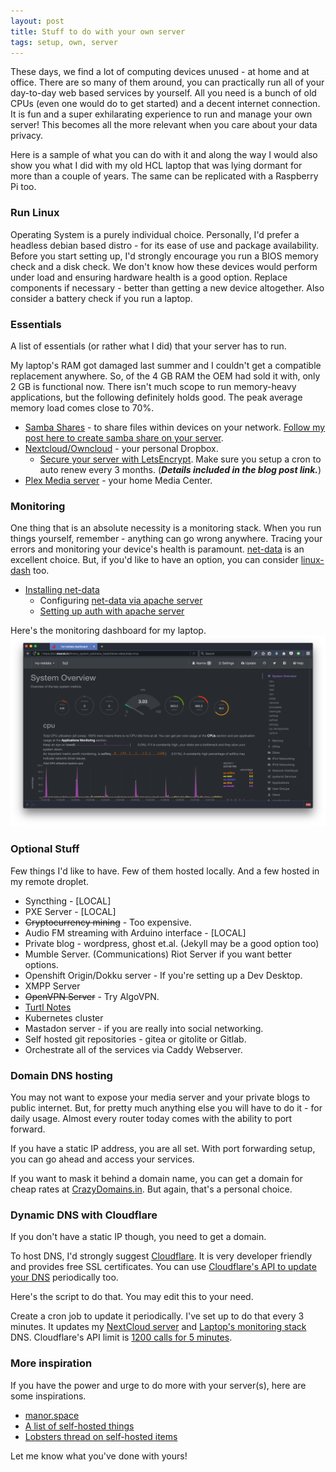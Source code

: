 ```yaml
---
layout: post
title: Stuff to do with your own server
tags: setup, own, server
---
```


These days, we find a lot of computing devices unused - at home and at office. There are so many of them around, you can practically run all of your day-to-day web based services by yourself. All you need is a bunch of old CPUs (even one would do to get started) and a decent internet connection. It is fun and a super exhilarating experience to run and manage your own server! This becomes all the more relevant when you care about your data privacy.

Here is a sample of what you can do with it and along the way I would also show you what I did with my old HCL laptop that was lying dormant for more than a couple of years. The same can be replicated with a Raspberry Pi too.

### Run Linux

Operating System is a purely individual choice. Personally, I'd prefer a headless debian based distro - for its ease of use and package availability. Before you start setting up, I'd strongly encourage you run a BIOS memory check and a disk check. We don't know how these devices would perform under load and ensuring hardware health is a good option. Replace components if necessary - better than getting a new device altogether. Also consider a battery check if you run a laptop.

### Essentials

A list of essentials (or rather what I did) that your server has to run.

My laptop's RAM got damaged last summer and I couldn't get a compatible replacement anywhere. So, of the 4 GB RAM the OEM had sold it with, only 2 GB is functional now. There isn't much scope to run memory-heavy applications, but the following definitely holds good. The peak average memory load comes close to 70%.

* [Samba Shares](https://help.ubuntu.com/lts/serverguide/samba-fileserver.html) - to share files within devices on your network. [Follow my post here to create samba share on your server](/2018/05/26/Setup-Samba-File-Server/).
* [Nextcloud/Owncloud](https://www.linuxbabe.com/cloud-storage/setup-nextcloud-server-ubuntu-16-04-apache-mariadb-php7) - your personal Dropbox.
  * [Secure your server with LetsEncrypt](https://www.digitalocean.com/community/tutorials/how-to-secure-apache-with-let-s-encrypt-on-ubuntu-14-04). Make sure you setup a cron to auto renew every 3 months. (***Details included in the blog post link.***)
* [Plex Media server](https://www.plex.tv/) - your home Media Center.

### Monitoring

One thing that is an absolute necessity is a monitoring stack. When you run things yourself, remember - anything can go wrong anywhere. Tracing your errors and monitoring your device's health is paramount. [net-data](https://github.com/firehol/netdata) is an excellent choice. But, if you'd like to have an option, you can consider [linux-dash](https://github.com/afaqurk/linux-dash) too.

* [Installing net-data](https://github.com/firehol/netdata/wiki/Installation)
  * Configuring [net-data via apache server](https://github.com/firehol/netdata/wiki/Running-behind-apache)
  * [Setting up auth with apache server](https://www.digitalocean.com/community/tutorials/how-to-set-up-password-authentication-with-apache-on-ubuntu-14-04)

Here's the monitoring dashboard for my laptop.
<img src="/assets/images/own-server/hcl-monitor.png">

### Optional Stuff

Few things I'd like to have. Few of them hosted locally. And a few hosted in my remote droplet.

* Syncthing - [LOCAL]
* PXE Server - [LOCAL]
* ~~Cryptocurrency mining~~ - Too expensive.
* Audio FM streaming with Arduino interface - [LOCAL]
* Private blog - wordpress, ghost et.al. (Jekyll may be a good option too)
* Mumble Server. (Communications) Riot Server if you want better options.
* Openshift Origin/Dokku server - If you're setting up a Dev Desktop.
* XMPP Server
* ~~OpenVPN Server~~ - Try AlgoVPN.
* [Turtl Notes](https://turtlapp.com/docs/server/)
* Kubernetes cluster
* Mastadon server - if you are really into social networking.
* Self hosted git repositories - gitea or gitolite or Gitlab.
* Orchestrate all of the services via Caddy Webserver.

### Domain DNS hosting

You may not want to expose your media server and your private blogs to public internet. But, for pretty much anything else you will have to do it - for daily usage. Almost every router today comes with the ability to port forward.

If you have a static IP address, you are all set. With port forwarding setup, you can go ahead and access your services.

If you want to mask it behind a domain name, you can get a domain for cheap rates at [CrazyDomains.in](https://www.crazydomains.in/). But again, that's a personal choice.

### Dynamic DNS with Cloudflare

If you don't have a static IP though, you need to get a domain.

To host DNS, I'd strongly suggest [Cloudflare](https://www.cloudflare.com/). It is very developer friendly and provides free SSL certificates. You can use [Cloudflare's API to update your DNS](https://api.cloudflare.com/#dns-records-for-a-zone-update-dns-record) periodically too.

Here's the script to do that. You may edit this to your need.
<script src="https://gist.github.com/dtsdwarak/19abfd5d1ae18c4cd929d082b9d207fc.js"></script>

Create a cron job to update it periodically. I've set up to do that every 3 minutes. It updates my [NextCloud server](https://drive.dwarak.in/index.php/login) and [Laptop's monitoring stack](https://hcl.dwarak.in/) DNS. Cloudflare's API limit is [1200 calls for 5 minutes](https://support.cloudflare.com/hc/en-us/articles/200171456-How-many-API-calls-can-I-make-).

### More inspiration

If you have the power and urge to do more with your server(s), here are some inspirations.

* [manor.space](http://manor.space/)
* [A list of self-hosted things](https://github.com/Kickball/awesome-selfhosted)
* [Lobsters thread on self-hosted items](https://lobste.rs/s/yxswhm/what_are_you_self_hosting)

Let me know what you've done with yours!
